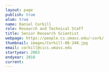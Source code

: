 ```yaml
---
layout: page
publish: true
alum: true 
name: Daniel Corkill
role: Research and Technical Staff
title: Senior Research Scientist
webpage: https://people.cs.umass.edu/~cork/
thumbnail: images/Corkill-08-240.jpg
email: corkill@cics.umass.edu
startyear: 2003
endyear: 2018
current: 
---
```


